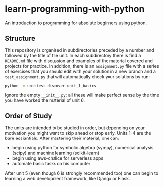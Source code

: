 # learn-programming-with-python
An introduction to programming for absolute beginners using python.

## Structure
This repository is organised in subdirectories preceded by a number and followed by the title of the unit. In each subdirectory there is find a `README.md` file with discussion and examples of the material covered and projects for practice. In addition, there is an `assignment.py` file with a series of exercises that you should edit with your solution in a new branch and a `test_assignment.py` that will automatically check your solutions by run:
```bash
python -m unittest discover unit_1_basics
```
Ignore the empty `__init__.py`; all these will make perfect sense by the time you have worked the material of unit 6.

## Order of Study
The units are intended to be studied in order, but depending on your motivation you might want to skip ahead or stop early.
Units 1-4 are the bare essiantials. After mastering their material, one can:

* begin using python for symbolic algebra (sympy), numerical analysis (scipy) and machine learning (scikit-learn)
* begin using aws-chalice for serverless apps
* automate basic tasks on his computer

After unit 5 (even though 6 is strongly recommended too) one can begin to learning a web development framework, like Django or Flask.
